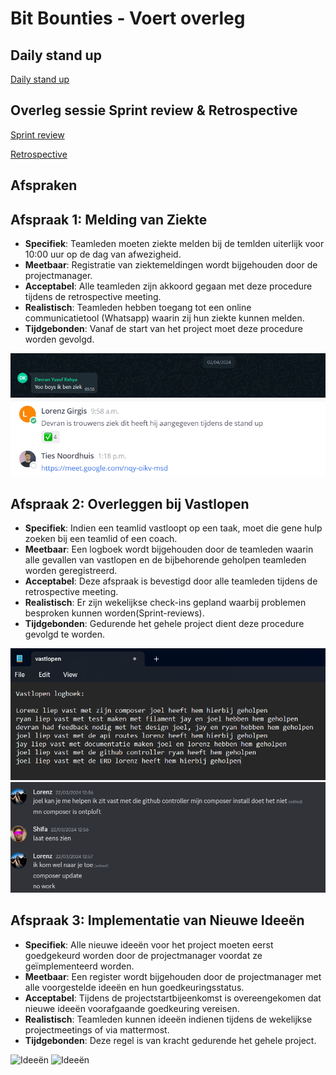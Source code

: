 # Bit Bounties - Voert overleg

## Daily stand up
[Daily stand up](https://youtu.be/fjNurRmsUss)

## Overleg sessie Sprint review & Retrospective
[Sprint review](https://www.youtube.com/watch?v=_2XnUbSZpRI)

[Retrospective](08-Reflecteert-op-het-werk/Senditt___Retrospective_Week_13.mp4)


## Afspraken

## Afspraak 1: Melding van Ziekte
- **Specifiek**: Teamleden moeten ziekte melden bij de temlden uiterlijk voor 10:00 uur op de dag van afwezigheid.
- **Meetbaar**: Registratie van ziektemeldingen wordt bijgehouden door de projectmanager.
- **Acceptabel**: Alle teamleden zijn akkoord gegaan met deze procedure tijdens de retrospective meeting.
- **Realistisch**: Teamleden hebben toegang tot een online communicatietool (Whatsapp) waarin zij hun ziekte kunnen melden.
- **Tijdgebonden**: Vanaf de start van het project moet deze procedure worden gevolgd.

![Ziekmelden](docs/ziekmelden.png)
![Ziekmelden](docs/ziekmelden2.png)    

## Afspraak 2: Overleggen bij Vastlopen
- **Specifiek**: Indien een teamlid vastloopt op een taak, moet die gene hulp zoeken bij een teamlid of een coach.
- **Meetbaar**: Een logboek wordt bijgehouden door de teamleden waarin alle gevallen van vastlopen en de bijbehorende geholpen teamleden worden geregistreerd.
- **Acceptabel**: Deze afspraak is bevestigd door alle teamleden tijdens de retrospective meeting.
- **Realistisch**: Er zijn wekelijkse check-ins gepland waarbij problemen besproken kunnen worden(Sprint-reviews).
- **Tijdgebonden**: Gedurende het gehele project dient deze procedure gevolgd te worden.

![Logboek](docs/logboek.png)
![Vastlopen](docs/vastlopen.png)



## Afspraak 3: Implementatie van Nieuwe Ideeën
- **Specifiek**: Alle nieuwe ideeën voor het project moeten eerst goedgekeurd worden door de projectmanager voordat ze geïmplementeerd worden.
- **Meetbaar**: Een register wordt bijgehouden door de projectmanager met alle voorgestelde ideeën en hun goedkeuringsstatus.
- **Acceptabel**: Tijdens de projectstartbijeenkomst is overeengekomen dat nieuwe ideeën voorafgaande goedkeuring vereisen.
- **Realistisch**: Teamleden kunnen ideeën indienen tijdens de wekelijkse projectmeetings of via mattermost.
- **Tijdgebonden**: Deze regel is van kracht gedurende het gehele project.

![Ideeën](docs/ideeën.png)
![Ideeën](docs/ideeën2.png)




